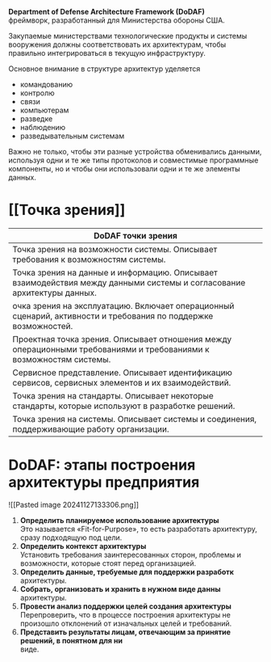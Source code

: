  **Department of Defense Architecture Framework (DoDAF)**<br>фреймворк, разработанный для Министерства обороны США.


Закупаемые министерствами технологические продукты и системы вооружения должны соответствовать их архитектурам, чтобы правильно интегрироваться в текущую инфраструктуру.

Основное внимание в структуре архитектур уделяется
- командованию
- контролю
- связи
- компьютерам
- разведке
- наблюдению
- разведывательным системам

Важно не только, чтобы эти разные устройства обменивались данными, используя одни и те же типы протоколов и совместимые программные компоненты, но и чтобы они использовали одни и те же элементы данных.

# [[Точка зрения]]

| DoDAF точки зрения                                                                                                     |
| ---------------------------------------------------------------------------------------------------------------------- |
| Точка зрения на возможности системы. Описывает требования к возможностям системы.                                      |
| Точка зрения на данные и информацию. Описывает взаимодействия между данными системы и согласование архитектуры данных. |
| очка зрения на эксплуатацию. Включает операционный сценарий, активности и требования по поддержке возможностей.        |
| Проектная точка зрения. Описывает отношения между операционными требованиями и требованиями к возможностям системы.    |
| Сервисное представление. Описывает идентификацию сервисов, сервисных элементов и их взаимодействий.                    |
| Точка зрения на стандарты. Описывает некоторые стандарты, которые используют в разработке решений.                     |
| Точка зрения на системы. Описывает системы и соединения, поддерживающие работу организации.                            |

# DoDAF: этапы построения архитектуры предприятия


![[Pasted image 20241127133306.png]]

1. **Определить планируемое использование архитектуры**<br>Это называется «Fit-for-Purpose», то есть разработать архитектуру, сразу подходящую под цели.
2. **Определить контекст архитектуры**<br>Установить требования заинтересованных сторон, проблемы и возможности, которые стоят перед организацией.
3. **Определить данные, требуемые для поддержки разработк**<br>архитектуры.
4. **Собрать, организовать и хранить в нужном виде данны**<br>архитектуры.
5. **Провести анализ поддержки целей создания архитектуры**<br>Перепроверить, что в процессе построения архитектуры не произошло отклонений от изначальных целей и требований.
6. **Представить результаты лицам, отвечающим за принятие решений, в понятном для ни**<br>виде.


